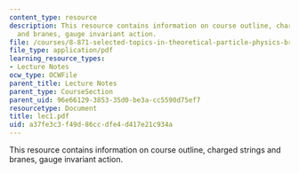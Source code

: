```yaml
---
content_type: resource
description: This resource contains information on course outline, charged strings
  and branes, gauge invariant action.
file: /courses/8-871-selected-topics-in-theoretical-particle-physics-branes-and-gauge-theory-dynamics-fall-2004/a37fe3c3f49d86ccdfe4d417e21c934a_lec1.pdf
file_type: application/pdf
learning_resource_types:
- Lecture Notes
ocw_type: OCWFile
parent_title: Lecture Notes
parent_type: CourseSection
parent_uid: 96e66129-3853-35d0-be3a-cc5590d75ef7
resourcetype: Document
title: lec1.pdf
uid: a37fe3c3-f49d-86cc-dfe4-d417e21c934a
---
```

This resource contains information on course outline, charged strings and branes, gauge invariant action.

